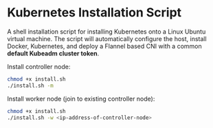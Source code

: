 
# Kubernetes Installation Script

A shell installation script for installing Kubernetes onto a Linux Ubuntu virtual machine. The script will automatically configure the host, install Docker, Kubernetes, and deploy a Flannel based CNI with a common **default Kubeadm cluster token**. 

Install controller node:

```bash 
chmod +x install.sh
./install.sh -m
```

Install worker node (join to existing controller node):

```bash
chmod +x install.sh
./install.sh -w <ip-address-of-controller-node>
```

